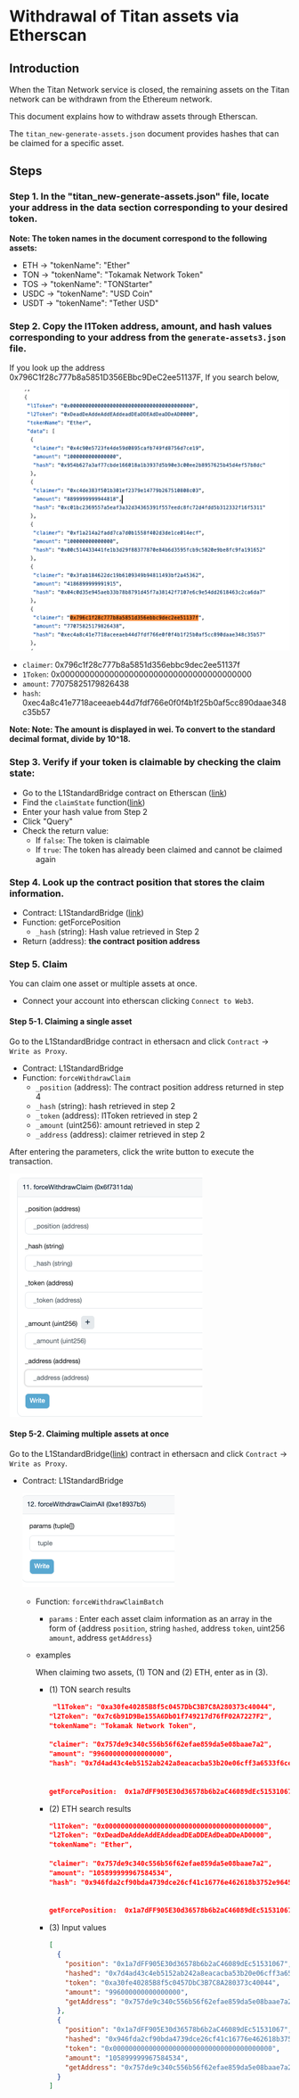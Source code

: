 # Withdrawal of Titan assets via Etherscan

## Introduction

When the Titan Network service is closed, the remaining assets on the Titan network can be withdrawn from the Ethereum network.

This document explains how to withdraw assets through Etherscan.

The `titan_new-generate-assets.json` document provides hashes that can be claimed for a specific asset.

## Steps

### Step 1. In the "titan_new-generate-assets.json" file, locate your address in the data section corresponding to your desired token.

**Note: The token names in the document correspond to the following assets:**

- ETH → "tokenName": "Ether"
- TON → "tokenName": "Tokamak Network Token"
- TOS → "tokenName": "TONStarter"
- USDC → "tokenName": "USD Coin"
- USDT → "tokenName": "Tether USD"

### Step 2. Copy the l1Token address, amount, and hash values corresponding to your address from the `generate-assets3.json` file.

If you look up the address 0x796C1f28c777b8a5851D356EBbc9DeC2ee51137F,
If you search below,

![image](/assets/forceclaim/image01.png)

- `claimer`: 0x796c1f28c777b8a5851d356ebbc9dec2ee51137f
- `1Token`: 0x000000000000000000000000000000000000000
- `amount`: 77075825179826438
- `hash`: 0xec4a8c41e7718aceeaeb44d7fdf766e0f0f4b1f25b0af5cc890daae348c35b57

**Note: Note: The amount is displayed in wei. To convert to the standard decimal format, divide by 10^18.**

### Step 3. Verify if your token is claimable by checking the claim state:

- Go to the L1StandardBridge contract on Etherscan ([link](https://etherscan.io/address/0x59aa194798Ba87D26Ba6bEF80B85ec465F4bbcfD#readProxyContract))
- Find the `claimState` function([link](https://www.notion.so/Withdrawal-of-assets-via-Etherscan-ENG-165d96a400a38029858fee0ee9a9eec7?pvs=4))
- Enter your hash value from Step 2
- Click "Query"
- Check the return value:
  - If `false`: The token is claimable
  - If `true`: The token has already been claimed and cannot be claimed again

### Step 4. Look up the contract position that stores the claim information.

- Contract: L1StandardBridge ([link](https://etherscan.io/address/0x59aa194798Ba87D26Ba6bEF80B85ec465F4bbcfD#readProxyContract))
- Function: getForcePosition
  - `_hash` (string): Hash value retrieved in Step 2
- Return (address): **the contract position address**

### Step 5. Claim

You can claim one asset or multiple assets at once.

- Connect your account into etherscan clicking `Connect to Web3`.

#### Step 5-1. Claiming a single asset

Go to the L1StandardBridge contract in ethersacn and click `Contract` → `Write as Proxy`.

- Contract: L1StandardBridge
- Function: `forceWithdrawClaim`
  - `_position` (address): The contract position address returned in step 4
  - `_hash` (string): hash retrieved in step 2
  - `_token` (address): l1Token retrieved in step 2
  - `_amount` (uint256): amount retrieved in step 2
  - `_address` (address): claimer retrieved in step 2

After entering the parameters, click the write button to execute the transaction.

![image](/assets/forceclaim/image02.png)

#### Step 5-2. Claiming multiple assets at once

Go to the L1StandardBridge([link](https://etherscan.io/address/0x59aa194798Ba87D26Ba6bEF80B85ec465F4bbcfD#readProxyContract)) contract in ethersacn and click `Contract` → `Write as Proxy`.

- Contract: L1StandardBridge

  ![image](/assets/forceclaim/image03.png)

  - Function: `forceWithdrawClaimBatch`
    - `params` :
      Enter each asset claim information as an array in the form of
      {address `position`, string `hashed`, address `token`, uint256 `amount`, address `getAddress`}
  - examples

    When claiming two assets, (1) TON and (2) ETH, enter as in (3).

    - (1) TON search results

      ```json
       "l1Token": "0xa30fe40285B8f5c0457DbC3B7C8A280373c40044",
      "l2Token": "0x7c6b91D9Be155A6Db01f749217d76fF02A7227F2",
      "tokenName": "Tokamak Network Token",

      "claimer": "0x757de9c340c556b56f62efae859da5e08baae7a2",
      "amount": "996000000000000000",
      "hash": "0x7d4ad43c4eb5152ab242a8eacacba53b20e06cff3a6533f6ce15cfcf03e2176d"


      getForcePosition:  0x1a7dFF905E30d36578b6b2aC46089dEc51531067
      ```

    - (2) ETH search results

      ```json
      "l1Token": "0x0000000000000000000000000000000000000000",
      "l2Token": "0xDeadDeAddeAddEAddeadDEaDDEAdDeaDDeAD0000",
      "tokenName": "Ether",

      "claimer": "0x757de9c340c556b56f62efae859da5e08baae7a2",
      "amount": "105899999967584534",
      "hash": "0x946fda2cf90bda4739dce26cf41c16776e462618b3752e9645a05bb5512e2781"


      getForcePosition:  0x1a7dFF905E30d36578b6b2aC46089dEc51531067
      ```

    - (3) Input values
      ```json
      [
        {
          "position": "0x1a7dFF905E30d36578b6b2aC46089dEc51531067",
          "hashed": "0x7d4ad43c4eb5152ab242a8eacacba53b20e06cff3a6533f6ce15cfcf03e2176d",
          "token": "0xa30fe40285B8f5c0457DbC3B7C8A280373c40044",
          "amount": "996000000000000000",
          "getAddress": "0x757de9c340c556b56f62efae859da5e08baae7a2"
        },
        {
          "position": "0x1a7dFF905E30d36578b6b2aC46089dEc51531067",
          "hashed": "0x946fda2cf90bda4739dce26cf41c16776e462618b3752e9645a05bb5512e2781",
          "token": "0x0000000000000000000000000000000000000000",
          "amount": "105899999967584534",
          "getAddress": "0x757de9c340c556b56f62efae859da5e08baae7a2"
        }
      ]
      ```
